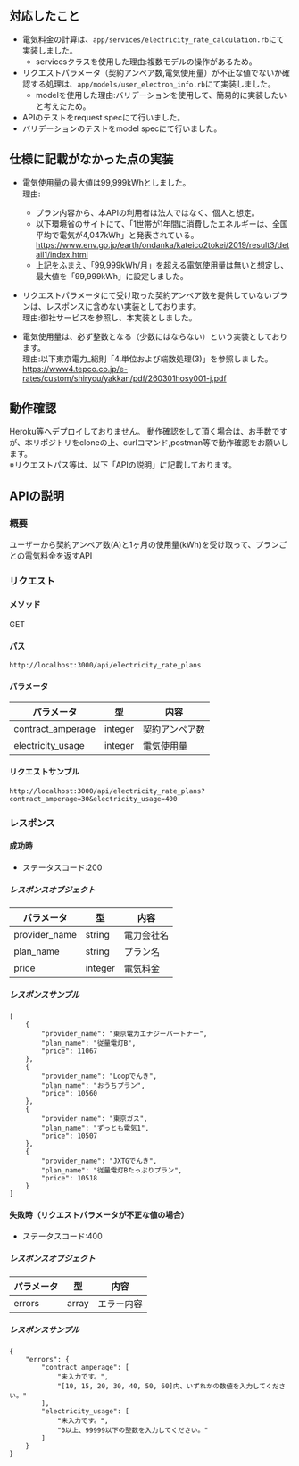 ## 対応したこと
- 電気料金の計算は、`app/services/electricity_rate_calculation.rb`にて実装しました。
  - servicesクラスを使用した理由:複数モデルの操作があるため。
- リクエストパラメータ（契約アンペア数,電気使用量）が不正な値でないか確認する処理は、`app/models/user_electron_info.rb`にて実装しました。
  - modelを使用した理由:バリデーションを使用して、簡易的に実装したいと考えたため。
- APIのテストをrequest specにて行いました。
- バリデーションのテストをmodel specにて行いました。

## 仕様に記載がなかった点の実装
- 電気使用量の最大値は99,999kWhとしました。
<br>理由:
  - プラン内容から、本APIの利用者は法人ではなく、個人と想定。
  - 以下環境省のサイトにて、「1世帯が1年間に消費したエネルギーは、全国平均で電気が4,047kWh」と発表されている。
    https://www.env.go.jp/earth/ondanka/kateico2tokei/2019/result3/detail1/index.html
  - 上記をふまえ、「99,999kWh/月」を超える電気使用量は無いと想定し、最大値を「99,999kWh」に設定しました。
    
- リクエストパラメータにて受け取った契約アンペア数を提供していないプランは、レスポンスに含めない実装としております。
<br>理由:御社サービスを参照し、本実装としました。

- 電気使用量は、必ず整数となる（少数にはならない）という実装としております。
<br>理由:以下東京電力_総則「4.単位および端数処理(3)」を参照しました。
<br>https://www4.tepco.co.jp/e-rates/custom/shiryou/yakkan/pdf/260301hosy001-j.pdf
 
## 動作確認
Heroku等へデプロイしておりません。
動作確認をして頂く場合は、お手数ですが、本リポジトリをcloneの上、curlコマンド,postman等で動作確認をお願いします。
<br>※リクエストパス等は、以下「APIの説明」に記載しております。

## APIの説明
### 概要
ユーザーから契約アンペア数(A)と1ヶ月の使用量(kWh)を受け取って、プランごとの電気料金を返すAPI

### リクエスト

#### メソッド
GET

#### パス
```
http://localhost:3000/api/electricity_rate_plans
```

#### パラメータ
| パラメータ | 型     | 内容      |
|-----|-------|---------|
| contract_amperage | integer | 契約アンペア数 |
| electricity_usage    | integer | 電気使用量 |

#### リクエストサンプル
```
http://localhost:3000/api/electricity_rate_plans?contract_amperage=30&electricity_usage=400
```

### レスポンス
#### 成功時
- ステータスコード:200

##### レスポンスオブジェクト
| パラメータ         | 型       | 内容    |
|---------------|---------|-------|
| provider_name | string  | 電力会社名 |
| plan_name     | string  | プラン名  |
| price         | integer | 電気料金  |

##### レスポンスサンプル
```
[
    {
        "provider_name": "東京電力エナジーパートナー",
        "plan_name": "従量電灯B",
        "price": 11067
    },
    {
        "provider_name": "Loopでんき",
        "plan_name": "おうちプラン",
        "price": 10560
    },
    {
        "provider_name": "東京ガス",
        "plan_name": "ずっとも電気1",
        "price": 10507
    },
    {
        "provider_name": "JXTGでんき",
        "plan_name": "従量電灯Bたっぷりプラン",
        "price": 10518
    }
]

```

#### 失敗時（リクエストパラメータが不正な値の場合）
- ステータスコード:400

##### レスポンスオブジェクト
| パラメータ     | 型       | 内容    |
|-----------|---------|-------|
| errors    | array   | エラー内容 |

##### レスポンスサンプル
```
{
    "errors": {
        "contract_amperage": [
            "未入力です。",
            "[10, 15, 20, 30, 40, 50, 60]内、いずれかの数値を入力してください。"
        ],
        "electricity_usage": [
            "未入力です。",
            "0以上、99999以下の整数を入力してください。"
        ]
    }
}
```
